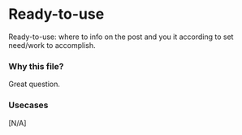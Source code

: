 # Ready-to-use
Ready-to-use: where to info on the post and you it according to set need/work to accomplish.

### Why this file?

Great question.

### Usecases

[N/A]
